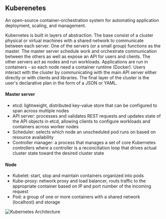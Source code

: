 ## Kuberenetes

An open-source container-orchestration system for automating application deployment, scaling, and management.

Kubernetes is built in layers of abstraction. The base consist of a cluster physical or virtual machines with a shared network to communicate between each server. One of the servers (or a small group) functions as the master. The master server schedule work and orchestrate communication between the others as well as expose an API for users and clients. The other servers act as nodes and run workloads. Applications are run in containers - so each node need a container runtime (Docker). Users interact with the cluster by communicating with the main API server either directly or with clients and libraries. The final layer of the cluster is the user's declarative plan in the form of a JSON or YAML. 

#### Master server
- etcd: lightweight, distributed key-value store that can be configured to span across multiple nodes
- API server: processes and validates REST requests and updates state of the API objects in etcd, allowing clients to configure workloads and containers across worker nodes
- Scheduler:  selects which node an unscheduled pod runs on based on resource availability
- Controller manager:  a process that manages a set of core Kubernetes controllers where a controller is a reconciliation loop that drives actual cluster state toward the desired cluster state

#### Node
- Kubelet: start, stop and maintain containers organized into pods
- Kube-proxy: network proxy and load balancer, routs traffic to the appropriate container based on IP and port number of the incoming request
- Pod: a group of one or more containers with a shared network (localhost) and storage

![Kubernetes Architecture](https://upload.wikimedia.org/wikipedia/commons/thumb/b/be/Kubernetes.png/640px-Kubernetes.png)